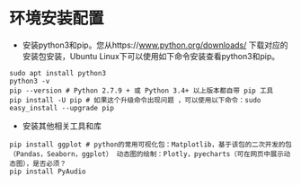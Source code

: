 # 环境安装配置

* 安装python3和pip。您从https://www.python.org/downloads/ 下载对应的安装包安装，Ubuntu Linux下可以使用如下命令安装查看python3和pip。
```
sudo apt install python3
python3 -v 
pip --version # Python 2.7.9 + 或 Python 3.4+ 以上版本都自带 pip 工具
pip install -U pip # 如果这个升级命令出现问题 ，可以使用以下命令：sudo easy_install --upgrade pip
```
* 安装其他相关工具和库
```
pip install ggplot # python的常用可视化包：Matplotlib，基于该包的二次开发的包（Pandas，Seaborn，ggplot） 动态图的绘制：Plotly，pyecharts（可在网页中展示动态图），是否必须？
pip install PyAudio
```
